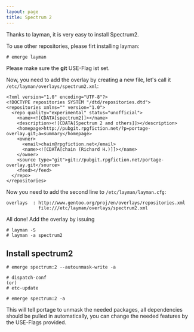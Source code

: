 ```yaml
---
layout: page
title: Spectrum 2
---
```



Thanks to layman, it is very easy to install Spectrum2.

To use other repositories, please firt installing layman:

	# emerge layman

Please make sure the **git** USE-Flag ist set.

Now, you need to add the overlay by creating a new file, let's call it `/etc/layman/overlays/spectrum2.xml`:

	<?xml version="1.0" encoding="UTF-8"?>
	<!DOCTYPE repositories SYSTEM "/dtd/repositories.dtd">
	<repositories xmlns="" version="1.0">
	  <repo quality="experimental" status="unofficial">
	    <name><![CDATA[spectrum2]]></name>
	    <description><![CDATA[Spectrum 2 and others]]></description>
	    <homepage>http://pubgit.rpgfiction.net/?p=portage-overlay.git;a=summary</homepage>
	    <owner>
	      <email>chain@rpgfiction.net</email>
	      <name><![CDATA[chain (Richard H.)]]></name>
	    </owner>
	    <source type="git">git://pubgit.rpgfiction.net/portage-overlay.git</source>
	    <feed></feed>
	  </repo>
	</repositories>

Now you need to add the second line to `/etc/layman/layman.cfg`:

	overlays  : http://www.gentoo.org/proj/en/overlays/repositories.xml
	            file:///etc/layman/overlays/spectrum2.xml

All done! Add the overlay by issuing

	# layman -S
	# layman -a spectrum2


## Install spectrum2

	# emerge spectrum:2 --autounmask-write -a

	# dispatch-conf
	(or)
	# etc-update

	# emerge spectrum:2 -a	

This will tell portage to unmask the needed packages, all dependencies should be pulled in automatically, you can change the needed features by the USE-Flags provided.
